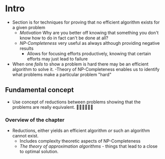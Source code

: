 # Intro

- Section is for techniques for proving that no efficient algorithm exists for a given problem
  - *Motivation* Why are you better off knowing that something you don't know how to do in fact can't be done at all?
  - *NP-Completeness* very useful as always although providing negative results
    - Allows for focusing efforts productively, knowing that certain efforts may just lead to failure
- When one *fails* to show a problem is hard there may be an efficient algorithm to solve it.
  -Theory of NP-Completeness enables us to identify what problems make a particular problem "hard"

## Fundamental concept
- Use concept of reductions between problems showing that the problems are really equivalent. 🤣🤣🤣🤣🤣🤣

### Overview of the chapter
- Reductions, either yields an efficient algorithm *or* such an algorithm cannot exist.
  - Includes complexity theoretic aspects of NP-Completeness
  - *The theory of approximation algorithms* - things that lead to a close to optimal solution.